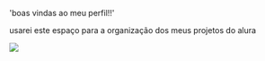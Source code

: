 'boas vindas ao meu perfil!!'

usarei este espaço para a organização dos meus projetos do alura

![](https://tenor.com/pt-BR/view/meme-gif-20954604)

